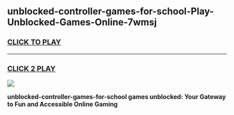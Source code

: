 
## unblocked-controller-games-for-school-Play-Unblocked-Games-Online-7wmsj
<h3>
<a href="https://premium76.site?title=unblocked-controller-games-for-school&ref=25A">CLICK TO PLAY</a></h3>
<hr>

<h3>
<a href="https://premium76.site?title=unblocked-controller-games-for-school&ref=25A">CLICK 2 PLAY</a>
  
</h3>

<a href="https://premium76.site?title=unblocked-controller-games-for-school&ref=25A"><img src="https://clearcache.store/games.png"></a>


**unblocked-controller-games-for-school games unblocked: Your Gateway to Fun and Accessible Online Gaming**
